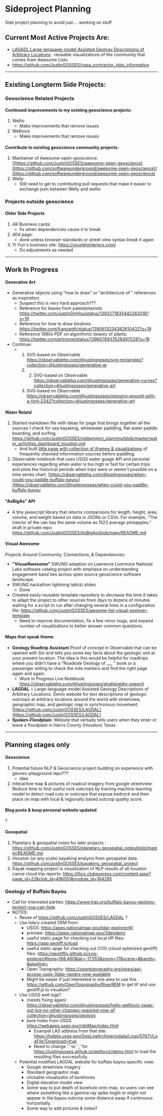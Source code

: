 # Sideproject Planning
Side project planning to avoid just.... working on stuff

## Current Most Active Projects Are:
- [LAGADL:Large-language-model Assisted Geology Descriptions of Arbitrary Locations](https://github.com/JustinGOSSES/LAGDAL) : reusable visualizations of the community that comes from Awesome Lists.
- https://github.com/JustinGOSSES/nasa_contractor_jobs_information 

---------------------------------
## Existing Longterm Side Projects:
### Geoscience Related Projects
#### Continued improvements to my existing geoscience projects:
1. Wellio
    - Make improvements that remove issues
2. Wellioviz
    - Make improvements that remove issues
 
#### Contribute to existing geoscience community projects:
1. Maintainer of Awesome-open-geoscience: [[https://github.com/JustinGOSSES/awesome-open-geoscience](https://github.com/softwareunderground/awesome-open-geoscience)](https://github.com/softwareunderground/awesome-open-geoscience)
2. Welly:
    - Still need to get to contributing pull requests that make it easier to exchange json between Welly and wellio

### Projects outside geoscience
#### Older Side Projects
1. AR Business cards:
    - fix when dependencies cause it to break
2. 404 page: 
    - done unless browser standards or street view syntax break it again
3. Yi Yun's business site: https://yiyunlininteriors.com/
    - Do adjustments as needed

---------------------------------
## Work In Progress

#### Generative Art 
- Generative objects using "how to draw" or "architecture of " references as inspiration. 
  - Suspect this is very hard approach???
  - Reference for leaves from paleobotanists https://twitter.com/JustinGinHou/status/1393271835442262018?s=19
  - Reference for how to draw bivalves: https://twitter.com/franzanth/status/1390613234382610432?s=19
  - Reference 1980s PDF on algorithmic beauty of plants: https://twitter.com/artnome/status/1396076937626497028?s=19
- Continue:
  - 1. SVG-based on Observable https://observablehq.com/@justingosses/svg-rectangles?collection=@justingosses/generative-ar
    2. 2. SVG-based on Observable https://observablehq.com/@justingosses/generative-curves?collection=@justingosses/generative-art
    3. SVG-based on Observable https://observablehq.com/@justingosses/messing-around-with-a-fork-2342?collection=@justingosses/generative-art

#### Water Relatd
1. Started markdown file with ideas for page that brings together all the sources I check for sea kayaking, whitewater paddling, flat water paddle boarding, and surfing. <a href="https://github.com/JustinGOSSES/sideproject_planning/blob/master/water_activities_dashboard_houston.md">https://github.com/JustinGOSSES/sideproject_planning/blob/master/water_activities_dashboard_houston.md</a>
    - And built <a href="https://github.com/JustinGOSSES/water_check_houston">little page with collection of iframes & visualizations</a> of frequently checked inforrmation sources before paddling.
2. Observable notebook that uses USGS water guage API and personal experiences regarding when water is too high or fast for certain trips and plots the historical periods when trips were or weren't possible on a time series chart. [https://observablehq.com/@justingosses/when-could-you-paddle-buffalo-bayou](https://observablehq.com/@justingosses/when-could-you-paddle-buffalo-bayou

#### "AsBigAs" API
- A tiny javascript library that returns comparisons for length, height, area, volume, and weight based on data in JSONs or CSVs. For example, "The interior of the van has the same volume as 1523 average pineapples." draft in private repo https://github.com/JustinGOSSES/AsBigAs/blob/main/README.md

#### Visual Awesome
Projects Around Community, Connections, & Dependencies:

- <b>"VisualAwesome"</b> SWUNG adaption on Lawrence Livermore National Labs software catalog project with emphasis on understanding engagement band ties across open source geoscience software landscape.
- SWUNG hackathon lightning talk(s) slides
  - Done
- Created easily reusable template repository to decrease the time it takes to adapt the project to other sources from days to dozens of minutes waiting for a script to run after changing several lines in a configuration file: https://github.com/JustinGOSSES/awsome-list-visual-explorer-template
  - Need to improve documentation, fix a few minor bugs, and expand number of visualizations to better answer common questions.
  
#### Maps that speak theme
- **Geology Roadtrip Assistant** Proof of concept in Observable that can be opened with Siri and tells you some key facts about the geologic unit at your present location. The idea is this would be helpful for roadtrips where you didn't have a "Roadside Geology of ___ " book or a passenger willing to check the mile markers and find the right page again and again.
  - Work In Progress Live Notebook: https://observablehq.com/@justingosses/stratigraphy-speech
- **LAGDAL** = Large-language-model Assisted Geology Descriptions of Arbitrary Locations. Demo website for text descriptions of geologic outcrops at arbitrary locations around the world with streetview, geographic map, and geologic map in synchronous movement: [https://github.com/JustinGOSSES/LAGDAL](https://github.com/JustinGOSSES/LAGDAL)
- **Spoken-Floodplain**: Website that verbally tells users when they enter or leave a floodplain in Harris County (Houston) Texas.

--------------------------
## Planning stages only
#### Geoscience
1. Potential future NLP & Geoscience project building on experience with geovec-playground repo???
    - idea
2. Interactive map & pictures of roadcut imagery from google streetview: Reduce time to find useful rock outcrops by training machine learning model to detect road cuts or outcrops that expose bedrock and then place on map with local & regionally based outcrop quality score. 

#### Blog posts & keep personal website updated
?

#### Geospatial
1. Planetary & geospatial notes for later projects : https://github.com/JustinGOSSES/planetary_geospatial_notes/blob/master/README.md
2. Houston (or any scale) kayaking analysis from geospatial data: https://github.com/JustinGOSSES/kayaking_geospatial_project
3. Kayak mapping project is visualization of NLP results of all houston canoe cloud trip reports: https://thcc.clubexpress.com/content.aspx?page_id=22&club_id=496051&module_id=164295

### Geology of Buffalo Bayou 
- Call for interested parties: https://www.hgs.org/buffalo-bayou-geology-project-you-can-help
- NOTES:
    - Reuse of https://github.com/JustinGOSSES/LAGDAL ?
    - Use lidary created DEM from:
      - USGS: https://apps.nationalmap.gov/lidar-explorer/#/
      - preview: https://apps.nationalmap.gov/3depdem/
      - useful static page for checking out local tiff files: https://app.geotiff.io/load
      - useful static apge for checking out COG (cloud optimized geotiff) files: https://geotiffjs.github.io/cog-explorer/#long=168.460&lat=-17.553&zoom=17&scene=&bands=&pipeline=
      - Open Topography: https://opentopography.org/news/api-access-usgs-3dep-rasters-now-available
      - Might be easier if just interested in one area to use this https://github.com/OpenTopography/RiverREM to get tif and use geotiff.js to visualize?
    - Use USGS well logs?
      - (needs fixing again) https://observablehq.com/@justingosses/hello-wellioviz-swap-out-log-no-other-changes-required-now-a?collection=@justingosses/geology
      - bore holes from USGS https://webapps.usgs.gov/nibiMap/index.html
        - Exampel LAS address from that site: https://txdata.usgs.gov/GeoLogArchiver/odata/Logs(5767)/LogFile?Download=true
        - Need to change '.' to '_' for https://justingosses.github.io/wellioviz/demo.html to load the resulting files successfully.
    - Potential modified LAGDAL website for buffalo bayou specific view:
        -  Google streetview imagery
        -  Standard geographic map
        -  clickable visualizatio of borehores
        -  Digital elevation model view
        -  Some way to put depth of borehole onto map, so users can see where something like a gamma ray spike might or might not appear in the bayou outcrop some distance away if continuous horizontally.
        -  Some way to add pictures & notes?

